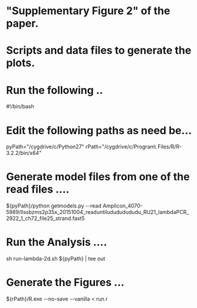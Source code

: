 # "Supplementary Figure 2" of the paper.
# Scripts and data files to generate the plots.
# Run the following .. 


#!/bin/bash

# Edit the following paths as need be...
pyPath="/cygdrive/c/Python27"
rPath="/cygdrive/c/Program\ Files/R/R-3.2.2/bin/x64"


# Generate model files from one of the read files ....
${pyPath}/python getmodels.py --read Amplicon_4070-5989/llssbzms2p35x_20151004_readuntiludududududu_RU21_lambdaPCR_2922_1_ch72_file25_strand.fast5


# Run the Analysis ....
sh run-lambda-2d.sh ${pyPath} | tee out


# Generate the Figures ...
${rPath}/R.exe --no-save --vanilla < run.r
